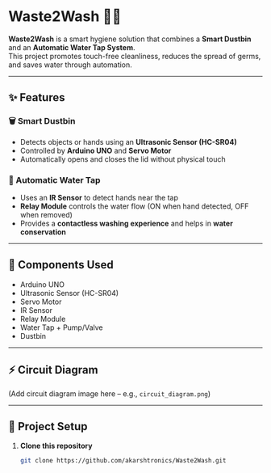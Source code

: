 # Waste2Wash 🚮💧

**Waste2Wash** is a smart hygiene solution that combines a **Smart Dustbin** and an **Automatic Water Tap System**.  
This project promotes touch-free cleanliness, reduces the spread of germs, and saves water through automation.  

---

## ✨ Features  

### 🗑️ Smart Dustbin  
- Detects objects or hands using an **Ultrasonic Sensor (HC-SR04)**  
- Controlled by **Arduino UNO** and **Servo Motor**  
- Automatically opens and closes the lid without physical touch  

### 🚰 Automatic Water Tap  
- Uses an **IR Sensor** to detect hands near the tap  
- **Relay Module** controls the water flow (ON when hand detected, OFF when removed)  
- Provides a **contactless washing experience** and helps in **water conservation**  

---

## 🔧 Components Used  
- Arduino UNO  
- Ultrasonic Sensor (HC-SR04)  
- Servo Motor  
- IR Sensor  
- Relay Module  
- Water Tap + Pump/Valve  
- Dustbin  

---

## ⚡ Circuit Diagram  
(Add circuit diagram image here – e.g., `circuit_diagram.png`)  

---

## 📂 Project Setup  

1. **Clone this repository**  
   ```bash
   git clone https://github.com/akarshtronics/Waste2Wash.git

